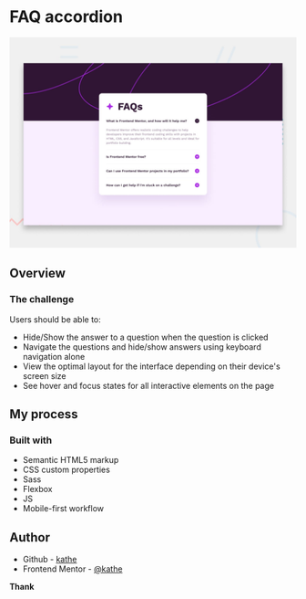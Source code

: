 # FAQ accordion

![Design preview for the FAQ accordion coding challenge](./design/desktop-preview.jpg)


## Overview

### The challenge

Users should be able to:

- Hide/Show the answer to a question when the question is clicked
- Navigate the questions and hide/show answers using keyboard navigation alone
- View the optimal layout for the interface depending on their device's screen size
- See hover and focus states for all interactive elements on the page

## My process

### Built with

- Semantic HTML5 markup
- CSS custom properties
- Sass
- Flexbox
- JS 
- Mobile-first workflow


## Author

- Github - [kathe](https://github.com/ktlamas29)
- Frontend Mentor - [@kathe](https://www.frontendmentor.io/profile/yourusername)

**Thank**
